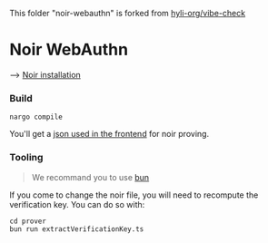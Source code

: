 This folder "noir-webauthn" is forked from [hyli-org/vibe-check](https://github.com/hyli-org/vibe-check/tree/main/noir-webauthn)

# Noir WebAuthn
--> [Noir installation](https://noir-lang.org/docs/getting_started/installation/)
### Build
```
nargo compile
```
You'll get a [json used in the frontend](../vibe-check-frontend/src/webauthn.json) for noir proving.

### Tooling

> We recommand you to use [bun](https://bun.sh/docs/installation)

If you come to change the noir file, you will need to recompute the verification key. You can do so with:
```
cd prover
bun run extractVerificationKey.ts
```
